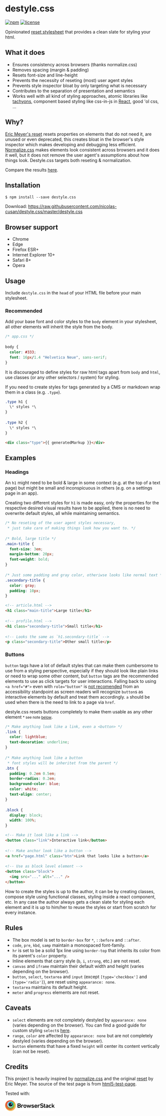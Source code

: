# destyle.css

[![npm][npm-image]][npm-url] [![license][license-image]][license-url]

Opinionated [reset stylesheet](https://cssreset.com/what-is-a-css-reset/) that provides a clean slate for styling your html.

## What it does

- Ensures consistency across browsers (thanks normalize.css)
- Removes spacing (margin & padding)
- Resets font-size and line-height
- Prevents the necessity of reseting (most) user agent styles
- Prevents style inspector bloat by only targeting what is necessary
- Contributes to the separation of presentation and semantics
- Works well with all kind of styling approaches, atomic libraries like [tachyons](https://tachyons.io/), component based styling like css-in-js in [React](https://reactjs.org), good 'ol css, ...

## Why?

[Eric Meyer's reset](https://meyerweb.com/eric/tools/css/reset/) resets properties on elements that do not need it, are unused or even deprecated, this creates bloat in the browser's style inspector which makes developing and debugging less efficient. [Normalize.css](https://github.com/necolas/normalize.css) makes elements look consistent across browsers and it does it well, but it does not remove the user agent's assumptions about how things look. Destyle.css targets both reseting & normalization.

Compare the results [here](https://nicolas-cusan.github.io/destyle.css/compare.html).

## Installation

```shell
$ npm install --save destyle.css
```

Download: https://raw.githubusercontent.com/nicolas-cusan/destyle.css/master/destyle.css

## Browser support

- Chrome
- Edge
- Firefox ESR+
- Internet Explorer 10+
- Safari 8+
- Opera

## Usage

Include `destyle.css` in the `head` of your HTML file before your main stylesheet.

### Recommended

Add your base font and color styles to the `body` element in your stylesheet, all other elements will inherit the style from the body.

```css
/* app.css */

body {
  color: #333;
  font: 16px/1.4 "Helvetica Neue", sans-serif;
}
```

It is discouraged to define styles for raw html tags apart from `body` and `html`, use classes (or any other selectors / system) for styling.

If you need to create styles for tags generated by a CMS or markdown wrap them in a class (e.g. `.type`).

```css
.type h1 {
  \* styles *\
}

.type h2 {
  \* styles *\
}
```

```html
<div class="type">{{ generatedMarkup }}</div>
```

## Examples

### Headings

An `h1` might need to be bold & large in some context (e.g. at the top of a text page) but might be small and inconspicuous in others (e.g. on a settings page in an app).

Creating two different styles for `h1` is made easy, only the properties for the respective desired visual results have to be applied, there is no need to overwrite default styles, all while maintaining semantics.

```css
/* No reseting of the user agent styles necessary,
 * just take care of making things look how you want to. */

/* Bold, large title */
.main-title {
  font-size: 3em;
  margin-bottom: 20px;
  font-weight: bold;
}

/* Just some padding and gray color, otheriwse looks like normal text */
.secondary-title {
  color: gray;
  padding: 10px;
}
```

```html
<!-- article.html -->
<h1 class="main-title">Large title</h1>

<!-- profile.html -->
<h1 class="secondary-title">Small title</h1>

<!-- Looks the same as `h1.secondary-title` -->
<p class="secondary-title">Other small title</p>
```

### Buttons

`button` tags have a lot of default styles that can make them cumbersome to use from a styling perspective, especially if they should look like plain links or need to wrap some other content, but `button` tags are the recommended elements to use as click targets for user interactions. Falling back to using `<a href="#">` even with `role="button"` is [not recomended](https://developer.mozilla.org/en-US/docs/Web/Accessibility/ARIA/Roles/button_role) from an accessibility standpoint as screen readers will recognize `button`s as interactive elements by default and treat them accordingly. `a` should be used when there is the need to link to a page via `href`.

<!-- prettier-ignore-start -->
destyle.css resets buttons completely to make them usable as any other element <small>* see note [below](#caveats)</small>.
<!-- prettier-ignore-end -->

```css
/* Make anything look like a link, even a <button> */
.link {
  color: lightblue;
  text-decoration: underline;
}

/* Make anything look like a button
 * font styles will be inheritet from the parent */
.btn {
  padding: 0.2em 0.5em;
  border-radius: 0.2em;
  background-color: blue;
  color: white;
  text-align: center;
}

.block {
  display: block;
  width: 100%;
}
```

```html
<!-- Make it look like a link -->
<button class="link">Interactive link</button>

<!-- Make anchor look like a button -->
<a href="page.html" class="btn">Link that looks like a button</a>

<!-- Use as block level element -->
<button class="block">
  <img src="..." alt="..." />
</button>
```

How to create the styles is up to the author, it can be by creating classes, compose style using functional classes, styling inside a react component, etc. In any case the author always gets a clean slate for styling each element and it is up to him/her to reuse the styles or start from scratch for every instance.

## Rules

- The box model is set to `border-box` for `*`, `::before` and `::after`.
- `code`, `pre`, `kbd`, `samp` maintain a monospaced font-family.
- `hr` is set to be a solid 1px line using `border-top` that inherits its color from its parent's `color` property.
- Inline elements that carry style (`b`, `i`, `strong`, etc.) are not reset.
- `canvas` and `iframe` maintain their default width and height (varies depending on the browser).
- `button`, `select`, `textarea` and `input` (except `[type='checkbox']` and `[type='radio']`), are reset using `appearance: none`.
- `textarea` maintains its default height.
- `meter` and `progress` elements are not reset.

## Caveats

- `select` elements are not completely destyled by `appearance: none` (varies depending on the browser). You can find a good guide for custom styling `select`s [here](https://www.filamentgroup.com/lab/select-css.html).
- `range`, `color` are affected by `appearance: none` but are not completely destyled (varies depending on the browser).
- `button` elements that have a fixed `height` will center its content vertically (can not be reset).

## Credits

This project is heavily inspired by [normalize.css](https://github.com/necolas/normalize.css) and the original [reset](https://meyerweb.com/eric/tools/css/reset/) by Eric Meyer. The source of the test page is from [html5-test-page](https://github.com/cbracco/html5-test-page).

Tested with:

<a href="https://www.browserstack.com">
  <img src="assets/Browserstack-logo.svg?sanitize=false" alt="browserstack" width="160">
</a>

[license-image]: https://img.shields.io/npm/l/destyle.css.svg?style=flat-square
[license-url]: LICENSE
[npm-image]: https://img.shields.io/npm/v/destyle.css.svg?style=flat-square
[npm-url]: https://www.npmjs.com/package/destyle.css
